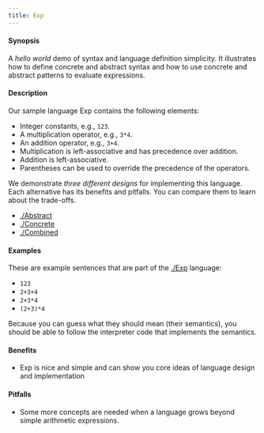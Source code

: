 ```yaml
---
title: Exp
---
```


#### Synopsis

A  _hello world_ demo of syntax and language definition simplicity.
It illustrates how to define concrete and abstract syntax and how to use concrete and abstract patterns to evaluate expressions.

#### Description

Our sample language Exp contains the following elements:

*  Integer constants, e.g., `123`.
*  A multiplication operator, e.g., `3*4`.
*  An addition operator, e.g., `3+4`.
*  Multiplication is left-associative and has precedence over addition.
*  Addition is left-associative.
*  Parentheses can be used to override the precedence of the operators.

We demonstrate _three different designs_ for implementing this language. Each alternative
has its benefits and pitfalls. You can compare them to learn about the trade-offs.

* [./Abstract](../../../Recipes/Languages/Exp/Abstract/index.md)
* [./Concrete](../../../Recipes/Languages/Exp/Concrete/index.md)
* [./Combined](../../../Recipes/Languages/Exp/Combined/index.md)

#### Examples

These are example sentences that are part of the [./Exp](../../../Recipes/Languages/Exp/index.md) language:
*  `123`
*  `2+3+4`
*  `2+3*4`
*  `(2+3)*4`

Because you can guess what they should mean (their semantics), you should
be able to follow the interpreter code that implements the semantics.

#### Benefits

* Exp is nice and simple and can show you core ideas of language design and implementation

#### Pitfalls

* Some more concepts are needed when a language grows beyond simple arithmetic expressions.

